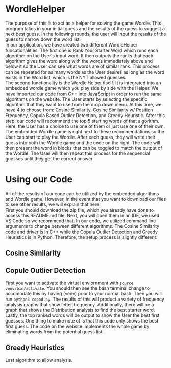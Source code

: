 # WordleHelper #
The purpose of this is to act as a helper for solving the game Wordle. This program takes in your initial guess and the results of the guess to suggest a next best guess. In the following rounds, the user will input the results of the guess to narrow down the word list.  
In our application, we have created two different WordleHelper funcationalities. The first one is Rank Your Starter Word which runs each algorithm on the User's input word. It then outputs the ranks that each algorithm gives the word along with the words immediately above and below it so the User can see what words are of similar rank. This process can be repeated for as many words as the User desires as long as the word exists in the Word list, which is the NYT allowed guesses.  
The second functionality is the Wordle Helper itself. It is integrated into an embedded wordle game which you play side by side with the Helper. We have imported our code from C++ into JavaScript in order to run the same algorithms on the website. The User starts by selecting the specific algorithm that they want to use from the drop down menu. At this time, we have 4 to choose from: Cosine Similarity, Cosine Similarity w/ Position Frequency, Copula Based Outlier Detection, and Greedy Heuristic. After this step, our code will recommend the top 5 starting words of that algorithm. Here, the User has a choice to use one of them or just use one of their own. The embedded Wordle game is right next to these recommendations so the User can start to play the Wordle. After each guess, they will write their guess into both the Wordle game and the code on the right. The code will then present the word in blocks that can be toggled to match the output of the Wordle. The User will then repeat this process for the sequencial guesses until they get the correct answer.  

# Using our Code #
All of the results of our code can be utilized by the embedded algorithms and Wordle game. However, in the event that you want to download our files to see other results, we will explain that here.  
First you should download the zip file, which you already have done to access this README.md file. Next, you will open them in an IDE, we used VS Code so we recommend that. In our code, we utilized command line arguments to change between different algorithms. The Cosine Similarity code and driver is in C++ while the Copula Outlier Detection and Greedy Heuristics is in Python. Therefore, the setup process is slightly different.  
## Cosine Similarity ##


## Copule Outlier Detection ##
First you want to activate the virtual enviornment with ``` source venv/bin/activate ```. You should then see the bash terminal change to accomodate this by having (venv) prior to your normal bash. Then you will run ``` python3 copod.py ```. The results of this will product a variety of frequency analysis graphs that show letter frequency. Additionally, there will be a graph that shows the Distribution analysis to find the best starter word. Lastly, the top ranked words will be output to show the User the best first guesses. One thing to make note of is that this code only shows the best first guess. The code on the website implements the whole game by eliminating words from the potential guess list. 

## Greedy Heuristics ##
Last algorithm to allow analysis.
